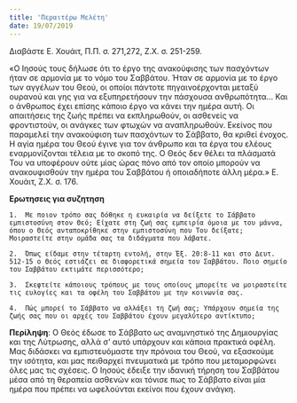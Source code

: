 ```yaml
---
title: 'Περαιτέρω Μελέτη'
date: 19/07/2019
---
```


Διαβάστε Ε. Χουάιτ, Π.Π. σ. 271,272, Ζ.Χ. σ. 251-259.

«Ο Ιησούς τους δήλωσε ότι το έργο της ανακούφισης των πασχόντων ήταν σε αρμονία με το νόμο του Σαββάτου. Ήταν σε αρμονία με το έργο των αγγέλων του Θεού, οι οποίοι πάντοτε πηγαινοέρχονται μεταξύ ουρανού και γης για να εξυπηρετήσουν την πάσχουσα ανθρωπότητα… Και ο άνθρωπος έχει επίσης κάποιο έργο να κάνει την ημέρα αυτή. Οι απαιτήσεις της ζωής πρέπει να εκπληρωθούν, οι ασθενείς να φροντιστούν, οι ανάγκες των φτωχών να αναπληρωθούν. Εκείνος που παραμελεί την ανακούφιση των πασχόντων το Σάββατο, θα κριθεί ένοχος. Η αγία ημέρα του Θεού έγινε για τον άνθρωπο και τα έργα του ελέους εναρμονίζονται τέλεια με το σκοπό της. Ο Θεός δεν θέλει τα πλάσματά Του να υποφέρουν ούτε μίας ώρας πόνο από τον οποίο μπορούν να ανακουφισθούν την ημέρα του Σαββάτου ή οποιαδήποτε άλλη μέρα.» Ε. Χουάιτ, Ζ.Χ. σ. 176.

**Ερωτησεις για συζητηση**

`1.	 Με ποιον τρόπο σας δόθηκε η ευκαιρία να δείξετε το Σάββατο εμπιστοσύνη στον Θεό; Είχατε στη ζωή σας εμπειρία όμοια με του μάννα, όπου ο Θεός ανταποκρίθηκε στην εμπιστοσύνη που Του δείξατε; Μοιραστείτε στην ομάδα σας τα διδάγματα που λάβατε.`

`2.	 Όπως είδαμε στην τέταρτη εντολή, στην Έξ. 20:8-11 και στο Δευτ. 512-15 ο Θεός εστιάζει σε διαφορετικά σημεία του Σαββάτου. Ποιο σημείο του Σαββάτου εκτιμάτε περισσότερο;`

`3.	 Σκεφτείτε κάποιους τρόπους με τους οποίους μπορείτε να μοιραστείτε τις ευλογίες και τα οφέλη του Σαββάτου με την κοινωνία σας.`

`4.	 Πώς μπορεί το Σάββατο να αλλάξει τη ζωή σας; Υπάρχουν σημεία της ζωής σας που οι αρχές του Σαββάτου έχουν μεγαλύτερο αντίκτυπο;`

**Περίληψη**: Ο Θεός έδωσε το Σάββατο ως αναμνηστικό της Δημιουργίας και της Λύτρωσης, αλλά σ’ αυτό υπάρχουν και κάποια πρακτικά οφέλη. Μας διδάσκει να εμπιστευόμαστε την πρόνοια του Θεού, να εξασκούμε την ισότητα, και μας πειθαρχεί πνευματικά με τρόπο που μεταμορφώνει όλες μας τις σχέσεις. Ο Ιησούς έδειξε την ιδανική τήρηση του Σαββάτου μέσα από τη θεραπεία ασθενών και τόνισε πως το Σάββατο είναι μία ημέρα που πρέπει να ωφελούνται εκείνοι που έχουν ανάγκη.